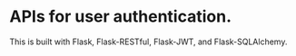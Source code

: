 # APIs for user authentication.

This is built with Flask, Flask-RESTful, Flask-JWT, and Flask-SQLAlchemy.

